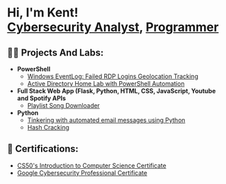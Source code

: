 <h1>Hi, I'm Kent! <br/><a href="#">Cybersecurity Analyst</a>, <a href="#">Programmer</a></h1>

<h2>👨‍💻 Projects And Labs:</h2>

- <b>PowerShell</b>
  - [Windows EventLog: Failed RDP Logins Geolocation Tracking](https://github.com/KentFiller/Azure-RDP-lab)
  - [Active Directory Home Lab with PowerShell Automation](https://github.com/KentFiller/Active-Directory-PS)
- <b>Full Stack Web App (Flask, Python, HTML, CSS, JavaScript, Youtube and Spotify APIs</b>
  - [Playlist Song Downloader](https://github.com/KentFiller/MusicLink)
- <b>Python</b>
  - [Tinkering with automated email messages using Python](https://github.com/KentFiller/pythonEmailSend)
  - [Hash Cracking](https://github.com/KentFiller/pythonHashCrack)
  
<h2> 📄 Certifications:</h2>

- [CS50's Introduction to Computer Science Certificate](https://iili.io/J7MgKHQ.png)
- [Google Cybersecurity Professional Certificate](https://coursera.org/share/18a9aabae0178a6aec46071c4e77a139)

<!--
**KentFiller/KentFiller** is a ✨ _special_ ✨ repository because its `README.md` (this file) appears on your GitHub profile.

Here are some ideas to get you started:

- 🔭 I’m currently working on ...
- 🌱 I’m currently learning ...
- 👯 I’m looking to collaborate on ...
- 🤔 I’m looking for help with ...
- 💬 Ask me about ...
- 📫 How to reach me: ...
- 😄 Pronouns: ...
- ⚡ Fun fact: ...
-->
